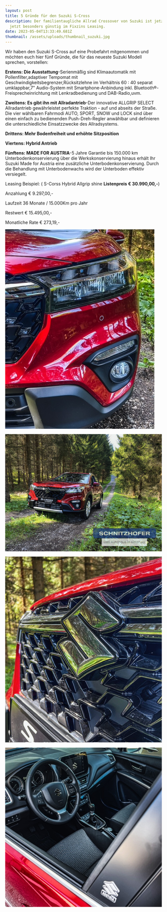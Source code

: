 ```yaml
---
layout: post
title: 5 Gründe für den Suzuki S-Cross
description: Der familientaugliche Allrad Crossover von Suzuki ist jetzt ist
  jetzt besonders günstig im Fixzins Leasing.
date: 2023-05-04T13:33:49.681Z
thumbnail: /assets/uploads/thumbnail_suzuki.jpg
---
```

Wir haben den Suzuki S-Cross auf eine Probefahrt mitgenommen und möchten euch hier fünf Gründe, die für das neueste Suzuki Modell sprechen, vorstellen:

**Erstens: Die Ausstattung**-Serienmäßig sind Klimaautomatik mit Pollenfilter,adaptiver Tempomat mit Geschwindigkeitsbegrenzer,Rücksitzlehne im Verhältnis 60 : 40 separat umklappbar,7" Audio-System mit Smartphone-Anbindung inkl. Bluetooth®-Freisprecheinrichtung mit Lenkradbedienung und DAB-Radio,uvm.

**Zweitens: Es gibt ihn mit Allradantrieb**-Der innovative ALLGRIP SELECT Allradantrieb gewährleistet perfekte Traktion - auf und abseits der Straße. Die vier wählbaren Fahrmodi AUTO, SPORT, SNOW und LOCK sind über einen einfach zu bedienenden Push-Dreh-Regler anwählbar und definieren die unterschiedliche Einsatzzwecke des Allradsystems.

**Drittens: Mehr Bodenfreiheit und erhöhte Sitzposition**

**Viertens: Hybrid Antrieb**

**Fünftens: MADE FOR AUSTRIA**-5 Jahre Garantie bis 150.000 km Unterbodenkonservierung über die Werkskonservierung hinaus erhält Ihr Suzuki Made for Austria eine zusätzliche Unterbodenkonservierung. Durch die Behandlung mit Unterbodenwachs wird der Unterboden effektiv versiegelt.

Leasing Beispiel:  ( S-Corss Hybrid Allgrip shine **Listenpreis € 30.990,00,-**) 

Anzahlung € 9.297,00,-

Laufzeit 36 Monate / 15.000Km pro Jahr 

Restwert € 15.495,00,-

Monatliche Rate € 273,19,-

![](/assets/uploads/img_2597.jpg)

![](/assets/uploads/4cca8ab3-1feb-40d0-947f-ab4a0c51f59a.jpg)

![](/assets/uploads/img_2592.jpg)

![](/assets/uploads/img_2616.jpg)